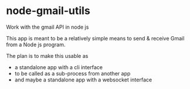 # node-gmail-utils
Work with the gmail API in node js

This app is meant to be a relatively simple means to send & receive Gmail from a Node js program.

The plan is to make this usable as
* a standalone app with a cli interface
* to be called as a sub-process from another app
* and maybe a standalone app with a websocket interface

 
